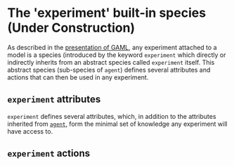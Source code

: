 
# The 'experiment' built-in species (Under Construction)



As described in the [presentation of GAML](https://github.com/gama-platform/gama/wiki/Content\Tutorials\LearnGAMLStepByStep\Introduction.md), any experiment attached to a model is a species (introduced by the keyword `experiment` which directly or indirectly inherits from an abstract species called `experiment` itself. This abstract species (sub-species of `agent`) defines several attributes and actions that can then be used in any experiment.






## `experiment` attributes
`experiment` defines several attributes, which, in addition to the attributes inherited from [`agent`](https://github.com/gama-platform/gama/wiki/Content\References\GAMLReferences\BuiltInSpecies\AgentBuiltIn.md), form the minimal set of knowledge any experiment will have access to.
 


## `experiment` actions